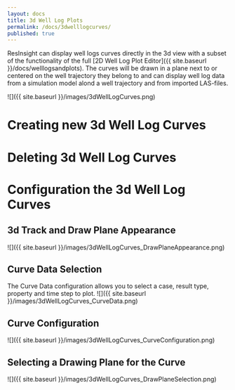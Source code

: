 ```yaml
---
layout: docs
title: 3d Well Log Plots
permalink: /docs/3dwelllogcurves/
published: true
---
```


ResInsight can display well logs curves directly in the 3d view with a subset of the functionality of the full [2D Well Log Plot Editor]({{ site.baseurl }}/docs/welllogsandplots). The curves will be drawn in a plane next to or centered on the well trajectory they belong to and can display well log data from a simulation model alond a well trajectory and from imported LAS-files.

![]({{ site.baseurl }}/images/3dWellLogCurves.png)

# Creating new 3d Well Log Curves

# Deleting 3d Well Log Curves

# Configuration the 3d Well Log Curves

## 3d Track and Draw Plane Appearance
![]({{ site.baseurl }}/images/3dWellLogCurves_DrawPlaneAppearance.png)

## Curve Data Selection
The Curve Data configuration allows you to select a case, result type, property and time step to plot.
![]({{ site.baseurl }}/images/3dWellLogCurves_CurveData.png)

## Curve Configuration
![]({{ site.baseurl }}/images/3dWellLogCurves_CurveConfiguration.png)

## Selecting a Drawing Plane for the Curve
![]({{ site.baseurl }}/images/3dWellLogCurves_DrawPlaneSelection.png)
